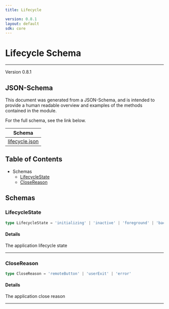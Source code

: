 ```yaml
---
title: Lifecycle

version: 0.8.1
layout: default
sdk: core
---
```

# Lifecycle Schema
---
Version 0.8.1


## JSON-Schema
This document was generated from a JSON-Schema, and is intended to provide a human readable overview and examples of the methods contained in the module.

For the full schema, see the link below.

| Schema |
|--------|
| [lifecycle.json](https://github.com/rdkcentral/firebolt-openrpc/blob/feature/badger-parity/src/schemas/lifecycle.json) |

## Table of Contents
 
 - Schemas
    - [LifecycleState](#lifecyclestate)
    - [CloseReason](#closereason)


## Schemas

### LifecycleState

```typescript
type LifecycleState = 'initializing' | 'inactive' | 'foreground' | 'background' | 'unloading' | 'suspended'
```







#### Details

The application lifecycle state


---

### CloseReason

```typescript
type CloseReason = 'remoteButton' | 'userExit' | 'error'
```







#### Details

The application close reason


---


